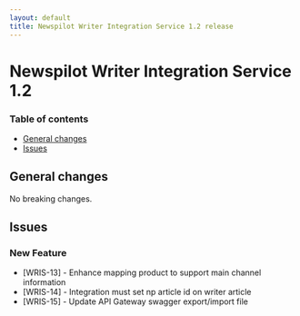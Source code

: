 ```yaml
---
layout: default
title: Newspilot Writer Integration Service 1.2 release
---
```

# Newspilot Writer Integration Service 1.2

### Table of contents
* [General changes](#general-changes)
* [Issues](#issues)

## General changes
No breaking changes.

## Issues 
 
### New Feature

* [WRIS-13] - Enhance mapping product to support main channel information
* [WRIS-14] - Integration must set np article id on writer article
* [WRIS-15] - Update API Gateway swagger export/import file

